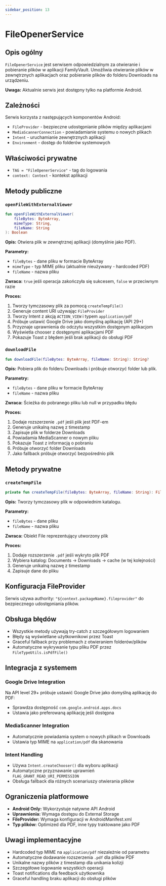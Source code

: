 ```yaml
---
sidebar_position: 13
---
```


# FileOpenerService

## Opis ogólny

`FileOpenerService` jest serwisem odpowiedzialnym za otwieranie i pobieranie plików w aplikacji FamilyVault. Umożliwia otwieranie plików w zewnętrznych aplikacjach oraz pobieranie plików do folderu Downloads na urządzeniu.

**Uwaga:** Aktualnie serwis jest dostępny tylko na platformie Android.

## Zależności

Serwis korzysta z następujących komponentów Android:
- `FileProvider` - bezpieczne udostępnianie plików między aplikacjami
- `MediaScannerConnection` - powiadamianie systemu o nowych plikach
- `Intent` - uruchamianie zewnętrznych aplikacji
- `Environment` - dostęp do folderów systemowych

## Właściwości prywatne

- `TAG = "FileOpenerService"` - tag do logowania
- `context: Context` - kontekst aplikacji

## Metody publiczne

### `openFileWithExternalViewer`
```kotlin
fun openFileWithExternalViewer(
    fileBytes: ByteArray,
    mimeType: String,
    fileName: String
): Boolean
```

**Opis:** Otwiera plik w zewnętrznej aplikacji (domyślnie jako PDF).

**Parametry:**
- `fileBytes` - dane pliku w formacie ByteArray
- `mimeType` - typ MIME pliku (aktualnie nieużywany - hardcoded PDF)
- `fileName` - nazwa pliku

**Zwraca:** `true` jeśli operacja zakończyła się sukcesem, `false` w przeciwnym razie

**Proces:**
1. Tworzy tymczasowy plik za pomocą `createTempFile()`
2. Generuje content URI używając `FileProvider`
3. Tworzy Intent z akcją `ACTION_VIEW` i typem `application/pdf`
4. Próbuje ustawić Google Drive jako domyślną aplikację (API 29+)
5. Przyznaje uprawnienia do odczytu wszystkim dostępnym aplikacjom
6. Wyświetla chooser z dostępnymi aplikacjami PDF
7. Pokazuje Toast z błędem jeśli brak aplikacji do obsługi PDF

### `downloadFile`
```kotlin
fun downloadFile(fileBytes: ByteArray, fileName: String): String?
```

**Opis:** Pobiera plik do folderu Downloads i próbuje otworzyć folder lub plik.

**Parametry:**
- `fileBytes` - dane pliku w formacie ByteArray
- `fileName` - nazwa pliku

**Zwraca:** Ścieżka do pobranego pliku lub null w przypadku błędu

**Proces:**
1. Dodaje rozszerzenie `.pdf` jeśli plik jest PDF-em
2. Generuje unikalną nazwę z timestamp
3. Zapisuje plik w folderze Downloads
4. Powiadamia MediaScanner o nowym pliku
5. Pokazuje Toast z informacją o pobraniu
6. Próbuje otworzyć folder Downloads
7. Jako fallback próbuje otworzyć bezpośrednio plik

## Metody prywatne

### `createTempFile`
```kotlin
private fun createTempFile(fileBytes: ByteArray, fileName: String): File
```

**Opis:** Tworzy tymczasowy plik w odpowiednim katalogu.

**Parametry:**
- `fileBytes` - dane pliku
- `fileName` - nazwa pliku

**Zwraca:** Obiekt File reprezentujący utworzony plik

**Proces:**
1. Dodaje rozszerzenie `.pdf` jeśli wykryto plik PDF
2. Wybiera katalog: Documents → Downloads → cache (w tej kolejności)
3. Generuje unikalną nazwę z timestamp
4. Zapisuje dane do pliku

## Konfiguracja FileProvider

Serwis używa authority: `"${context.packageName}.fileprovider"` do bezpiecznego udostępniania plików.

## Obsługa błędów

- Wszystkie metody używają try-catch z szczegółowym logowaniem
- Błędy są wyświetlane użytkownikowi przez Toast
- Graceful fallback przy problemach z otwieraniem folderów/plików
- Automatyczne wykrywanie typu pliku PDF przez `FileTypeUtils.isPdfFile()`

## Integracja z systemem

### Google Drive Integration
Na API level 29+ próbuje ustawić Google Drive jako domyślną aplikację do PDF:
- Sprawdza dostępność `com.google.android.apps.docs`
- Ustawia jako preferowaną aplikację jeśli dostępna

### MediaScanner Integration
- Automatycznie powiadamia system o nowych plikach w Downloads
- Ustawia typ MIME na `application/pdf` dla skanowania

### Intent Handling
- Używa `Intent.createChooser()` dla wyboru aplikacji
- Automatyczne przyznawanie uprawnień `FLAG_GRANT_READ_URI_PERMISSION`
- Obsługa fallback dla różnych scenariuszy otwierania plików

## Ograniczenia platformowe

- **Android Only:** Wykorzystuje natywne API Android
- **Uprawnienia:** Wymaga dostępu do External Storage
- **FileProvider:** Wymaga konfiguracji w AndroidManifest.xml
- **Typ plików:** Optimized dla PDF, inne typy traktowane jako PDF

## Uwagi implementacyjne

- Hardcoded typ MIME na `application/pdf` niezależnie od parametru
- Automatyczne dodawanie rozszerzenia `.pdf` dla plików PDF
- Unikalne nazwy plików z timestamp dla unikania kolizji
- Szczegółowe logowanie wszystkich operacji
- Toast notifications dla feedback użytkownika
- Graceful handling braku aplikacji do obsługi plików
